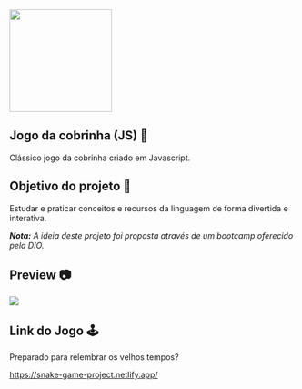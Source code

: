 <img height="180px" src="https://github.com/rafael-vaz/snake-game-javascript/blob/main/img/icone.png?raw=true">

## Jogo da cobrinha (JS) 🐍

Clássico jogo da cobrinha criado em Javascript.

## Objetivo do projeto :rocket:

Estudar e praticar conceitos e recursos da linguagem de forma divertida e interativa. 

***Nota:** A ideia deste projeto foi proposta através de um bootcamp oferecido pela DIO.*

## Preview :camera:

<img src="https://lh3.googleusercontent.com/Uxb0lKzgOtmq_ZHLJ1ALjX0nBiBsIPXYL4YzHWXPwi4pGDsWzLzOsPK0fdzTOZpCh81W73OJvLt_XNfeG1mG-EDuz34rQWjmMorkF2bSzCj0CR-77-m6ict2vlk9Cwcj_mm4vQQ3M9smujoArdrqr2poZEAbqiUcUW8gofy5sCxoonla6uWxBLGa7bscG70o0-mMi59j17nrk8CQj10hW1lloQl-GBQhjxAxTkbEWnJ4nzKy47iMZlyYWq5y17LyV7_Lv7SVJYaePgDqfDAyiuLl3VCtpJ9UD9FXP0x2czGoGmeyrilSocUR8d0ihS7PXVggq-lnTyX40xPg9PuQsdx44KEixnJVdOvWUITV7jKsAME-auAff-4h0yAWJE3BcMDxcD45nLtfhJWnuGBP64TiuQbGWoMIwNpdCwkDp5D1mgr1Y_Nts89iwQgRgVT8toqIoa52Htg8zidVS6lsSI5I5_mFa2HaXS-em-zAI6X6OGICjzEHCBE9_CDy4JmwS4IoRWixS9tuQ8YCFsnX-CTS5sl0LIQOTKd3jiWMoxl62Gmu-L8SBIpdJdN8C_VCLOv15vxrGE7K5-8_EC4GQR6UC9FOG1cJzpoi0vMsuj75WHEofw8vnfIgQtXOE5g4srJggW-U7Jw6KbxuceBX_MyoAx9p_AmSmbVciAK2ioDQ5qG8rM7Md-8moKwagearo9C_ZCiIgtneRkymMbnhHHQ=w1365-h623-no?authuser=0">

## Link do Jogo 🕹️

Preparado para relembrar os velhos tempos? 

https://snake-game-project.netlify.app/





